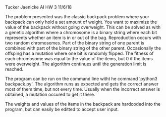 Tucker Jaenicke
AI HW 3
11/6/18

The problem presented was the classic backpack problem where your backpack
can only hold a set amount of weight. You want to maximize the value of 
the backpack without going overweight. This can be solved as with a genetic
algorithm where a chromosome is a binary string where each bit represents
whether an item is in or out of the bag. Reproduction occurs with two
random chromosomes. Part of the binary string of one parent is combined with
part of the binary string of the other parent. Occasionally the offsping has
a mutation where one bit is randomly flipped. The fitness of each chromosome
was equal to the value of the items, but 0 if the items were overweight.
The algorithm continues until the generation limit is reached.

The program can be run on the command line witht he command 
'python3 backpack.py'. The algorithm runs as expected and gets the correct
answer most of them time, but not every time. Usually when the incorrect
answer is obtained, a mutation occured to get it there.

The weights and values of the items in the backpack are hardcoded into the
program, but can easily be editted to accept user input.
